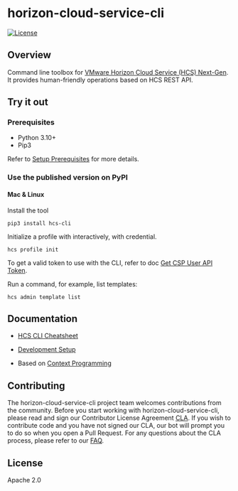 # horizon-cloud-service-cli

[![License](https://img.shields.io/badge/License-Apache%202.0-blue)](https://github.com/vmware-labs/compliance-dashboard-for-kubernetes/blob/main/LICENSE)

## Overview
Command line toolbox for [VMware Horizon Cloud Service (HCS) Next-Gen](https://www.vmware.com/products/horizon-cloud.html). It provides human-friendly operations based on HCS REST API.

## Try it out


### Prerequisites
* Python 3.10+
* Pip3

Refer to [Setup Prerequisites](doc/dev-setup.md#setup-prerequisites) for more details.

### Use the published version on PyPI

#### Mac & Linux

Install the tool
```
pip3 install hcs-cli
```
Initialize a profile with interactively, with credential. 
```
hcs profile init
```

To get a valid token to use with the CLI, refer to doc [Get CSP User API Token](doc/get-csp-user-api-token.md).


Run a command, for example, list templates:
```
hcs admin template list
```

## Documentation

* [HCS CLI Cheatsheet](doc/hcs-cli-cheatsheet.md)

* [Development Setup](doc/dev-setup.md)

* Based on [Context Programming](https://github.com/nanw1103/context-programming)

  
## Contributing

The horizon-cloud-service-cli project team welcomes contributions from the community. Before you start working with horizon-cloud-service-cli, please read and sign our Contributor License Agreement [CLA](https://cla.vmware.com/cla/1/preview). If you wish to contribute code and you have not signed our CLA, our bot will prompt you to do so when you open a Pull Request. For any questions about the CLA process, please refer to our [FAQ]([https://cla.vmware.com/faq](https://cla.vmware.com/faq)).

## License

Apache 2.0


